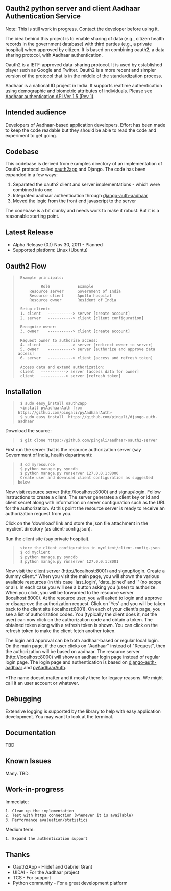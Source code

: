 Oauth2 python server and client Aadhaar Authentication Service 
---------------------------------------------------------------

Note: This is still work in progress. Contact the developer before
using it. 

The idea behind this project is to enable sharing of data (e.g.,
citizen health records in the government database) with third parties
(e.g., a private hospital) when approved by citizen. It is based on
combining oauth2, a data sharing protocol, with Aadhaar
authentication. 

Oauth2 is a IETF-approved data-sharing protocol. It is used by
established player such as Google and Twitter. Oauth2 is a more recent
and simpler version of the protocol that is in the middle of the
standardization process. 

Aadhaar is a national ID project in India. It supports realtime
authentication using demographic and biometric attributes of
individuals. Please see [Aadhaar authentication API Ver 1.5 (Rev 1)][spec].

[spec]: http://uidai.gov.in/images/FrontPageUpdates/aadhaar_authentication_api_1_5_rev1_1.pdf


Intended audience
-----------------

Developers of Aadhaar-based application developers. Effort has been
made to keep the code readable but they should be able to read the
code and experiment to get going. 

Codebase
--------

This codebase is derived from examples directory of an implementation
of Oauth2 protocol called [oauth2app][oauth2app] and Django. The code
has been expanded in a few ways:

   1. Separated the oauth2 client and server implementations - which were combined into one 
   2. Integrated aadhaar authentication through [django-auth-aadhaar][django-auth-aadhaar]
   3. Moved the logic from the front end javascript to the server 

[oauth2app]: https://github.com/hiidef/oauth2app 
[django-auth-aadhaar]: https://github.com/pingali/django-auth-aadhaar

The codebase is a bit clunky and needs work to make it robust. But it
is a reasonable starting point. 

Latest Release
--------------

  * Alpha Release (0.1) Nov 30, 2011 - Planned 
  * Supported platform: Linux (Ubuntu) 

Oauth2 Flow 
------------

>      Example principals: 
> 
>               Role            Example
>          Resource server      Government of India 
>          Resource client      Apollo hospital 
>          Resource owner       Resident of India
> 
>      Setup client: 
>      1. client   -----------> server [create account]
>      2. server   -----------> client [client configuration]
> 
>      Recognize owner:
>      3. owner    -----------> client [create account] 
>      
>      Request owner to authorize access: 
>      4. client   -----------> server [redirect owner to server] 
>      5. owner    -----------> server [authorize and approve data access]
>      6. server   -----------> client [access and refresh token]
>     
>      Access data and extend authorization:
>      client   -----------> server [access data for owner] 
>      client   -----------> server [refresh token] 
>      


Installation
------------


>      $ sudo easy_install oauth2app
>      <install pyAadhaarAuth from https://github.com/pingali/pyAadhaarAuth> 
>      $ sudo easy_install  https://github.com/pingali/django-auth-aadhaar 

Download the source: 

>         
>      $ git clone https://github.com/pingali/aadhaar-oauth2-server 

First run the server that is the resource authorization server (say
Government of India, health department):

>      $ cd myresource
>      $ python manage.py syncdb
>      $ python manage.py runserver 127.0.0.1:8000
>      Create user and download client configuration as suggested below 

Now visit [resource server][resource-server] (http://localhost:8000) and
signup/login. Follow instructions to create a client. The server
generates a client key or id and client secret along with information
on server configuration such as the URL for the authorization. At this
point the resource server is ready to receive an authorization request
from you.

[resource-server]: http://localhost:8000
[resource-client]: http://localhost:8001

Click on the 'download' link and store the json file attachment in the
myclient directory (as client-config.json). 

Run the client site (say private hospital). 

>      store the client configuration in myclient/client-config.json 
>      $ cd myclient
>      $ python manage.py syncdb
>      $ python manage.py runserver 127.0.0.1:8001 

Now visit the [client server][resource-client] (http://localhost:8001)
and signup/login. Create a dummy client.* When you visit the main
page, you will shown the various available resources (in this case
'last\_login', 'date\_joined' and '' (no scope or all). In each case
you will see a button asking you (user) to authorize. When you click,
you will be forwarded to the resource server (localhost:8000). At the
resource user, you will asked to login and approve or disapprove the
authorization request. Click on 'Yes' and you will be taken back to
the client site (localhost:8001). On each of your client's page, you
see a list of authorization codes. You (typically the client does it,
not the user) can now click on the authorization code and obtain a
token. The obtained token along with a refresh token is shown. You can
click on the refresh token to make the client fetch another token.

The login and approval can be both aadhaar-based or regular local
login. On the main page, if the user clicks on "Aadhaar" instead of
"Request", then the authorization will be based on aadhaar. The
resource server (http://localhost:8000) will show an aadhaar login
page instead of regular login page. The login page and authentication
is based on [django-auth-aadhaar][django-auth-aadhaar] and
[pyAadhaarAuth][pyAadhaarAuth].

[pyAadhaarAuth]: http://github.com/pingali/pyAadhaarAuth 

*The name doesnt matter and it mostly there for legacy reasons. We
might call it an user account or whatever.

Debugging
---------

Extensive logging is supported by the library to help with easy
application development. You may want to look at the terminal. 

Documentation
-------------

TBD 

Known Issues
------------

Many. TBD. 

Work-in-progress    
----------------

  Immediate: 

    1. Clean up the implementation
    2. Test with https connection (whenever it is available) 
    3. Performance evaluation/statistics    

  Medium term:  

    1. Expand the authentication support 

Thanks 
------   

  * Oauth2App  - Hiidef and Gabriel Grant
  * UIDAI      - For the Aadhaar project 
  * TCS        - For support    
  * Python community - For a great development platform 
